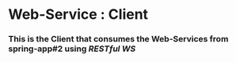 # Web-Service : Client

### This is the Client that consumes the Web-Services from **spring-app#2** using *RESTful WS*


